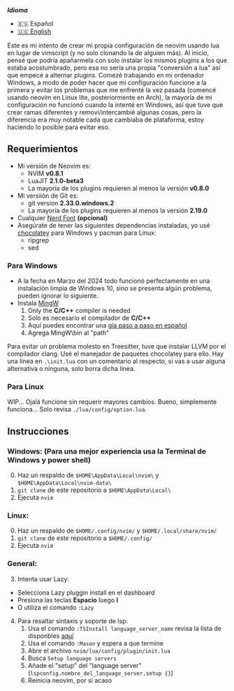 ***Idioma***
- :es: Español
- [:us: English](./README.md)

Este es mi intento de crear mi propia configuración de neovim usando lua en lugar de vimscript (y no solo clonando la de alguien más). Al inicio, pensé que podría apañarmela con solo instalar los mismos plugins a los que estaba acostumbrado, pero esa no sería una propia "conversión a lua" así que empecé a alternar plugins.
Comezé trabajando en mi ordenador Windows, a modo de poder hacer que mi configuración funcione a la primera y evitar los problemas que me enfrenté la vez pasada (comencé usando neovim en Linux lite, posteriormente en Arch), la mayoría de mi configuración no funcionó cuando la intenté en Windows, así que tuve que crear ramas diferentes y removí/intercambié algunas cosas, pero la diferencia era muy notable cada que cambiaba de plataforma, estoy haciendo lo posible para evitar eso.

## Requerimientos
* Mi versión de Neovim es:
  * NVIM **v0.8.1**
  * LuaJIT **2.1.0-beta3**
  * La mayoría de los plugins requieren al menos la versión **v0.8.0**
* Mi versiión de Git es:
  * git version **2.33.0.windows.2**
  * La mayoría de los plugins requieren al menos la versión **2.19.0**
* Cualquier [Nerd Font](https://www.nerdfonts.com/) __(opcional)__
* Asegúrate de tener las siguientes dependencias instaladas, yo usé [chocolatey](https://chocolatey.org/) para Windows y pacman para Linux:
  * ripgrep
  * sed

### Para Windows
* A la fecha en Marzo del 2024 todo funcionó perfectamente en una instalación limpia de Windows 10, sino se presenta algún problema, pueden ignorar lo siguiente.
* Instala [MingW](https://osdn.net/projects/mingw/downloads/68260/mingw-get-setup.exe/)
  1. Only the **C/C++** compiler is needed
  1. Solo es necesario el compilador de **C/C++**
  2. Aquí puedes encontrar una [gía paso a paso en español](https://platzi.com/tutoriales/1189-algoritmos-2017/1901-como-instalar-gcc-para-compilar-programas-en-c-desde-la-consola-en-windows/)
  3. Agrega MingW\bin al "path"

Para evitar un problema molesto en Treesitter, tuve que instalar LLVM por el compilador clang. Usé el manejador de paquetes chocolatey para ello. Hay una línea en `.\init.lua` con un comentario al respecto, si vas a usar alguna alternativa o ninguna, solo borra dicha linea.

### Para Linux
WIP...
Ojalá funcione sin requerir mayores cambios.
Bueno, simplemente funciona... Solo revisa `./lua/config/option.lua`.

## Instrucciones
### Windows: (Para una mejor experiencia usa la Terminal de Windows y power shell)
0. Haz un respaldo de `$HOME\AppData\Local\nvim\` y `$HOME\AppData\Local\nvim-data\`
1. `git clone` de este repositorio a `$HOME\AppData\Local\`
2. Ejecuta `nvim`

### Linux:
0. Haz un respaldo de `$HOME/.config/nvim/` y `$HOME/.local/share/nvim/`
1. `git clone` de este repositorio a `$HOME/.config/`
2. Ejecuta `nvim`

### General:
3. Intenta usar Lazy:
  * Selecciona Lazy pluggin install en el dashboard
  * Presiona las teclas **Espacio** luego **l**
  * O utiliza el comando `:Lazy`
4. Para resaltar sintaxis y soporte de lsp:
    1. Usa el comando `:TSInstall language_server_name` revisa la lista de disponbles [aquí](https://github.com/williamboman/mason-lspconfig.nvim#available-lsp-servers)
    2. Usa el comando `:Mason` y espera a que termine
    3. Abre el archivo `nvim/lua/config/plugin/init.lua`
    4. Busca `Setup language servers`
    5. Añade el "setup" del "language server" (`lspconfig.nombre_del_language_server.setup {}`)
    6. Reinicia neovim, por si acaso
